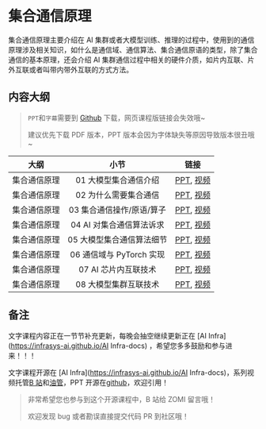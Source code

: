 <!--Copyright © ZOMI 适用于[License](https://github.com/Infrasys-AI/AIInfra)版权许可-->

# 集合通信原理

集合通信原理主要介绍在 AI 集群或者大模型训练、推理的过程中，使用到的通信原理涉及相关知识，如什么是通信域、通信算法、集合通信原语的类型，除了集合通信的基本原理，还会介绍 AI 集群通信过程中相关的硬件介质，如片内互联、片外互联或者叫带内带外互联的方式方法。

## 内容大纲

> `PPT`和`字幕`需要到 [Github](https://github.com/Infrasys-AI/AIInfra) 下载，网页课程版链接会失效哦~
>
> 建议优先下载 PDF 版本，PPT 版本会因为字体缺失等原因导致版本很丑哦~

| 大纲 | 小节 | 链接|
|:--:|:--:|:--:|
| 集合通信原理 | 01 大模型集合通信介绍 | [PPT](./01Introduce.pdf), [视频](https://www.bilibili.com/video/BV1jz421h7CA/) |
| 集合通信原理 | 02 为什么需要集合通信 | [PPT](./02CCOverview.pdf), [视频](https://www.bilibili.com/video/BV18J4m1G7UU) |
| 集合通信原理 | 03 集合通信操作/原语/算子 | [PPT](./03CCPrimtive.pdf), [视频](https://www.bilibili.com/video/BV1gS411K7k5) |
| 集合通信原理 | 04 AI 对集合通信算法诉求 | [PPT](./04CCAlgorithm.pdf), [视频](https://www.bilibili.com/video/BV1g7421d7bN) |
| 集合通信原理 | 05 大模型集合通信算法细节 | [PPT](./04CCAlgorithm.pdf), [视频](https://www.bilibili.com/video/BV1fm421G7KK) |
| 集合通信原理 | 06 通信域与 PyTorch 实现 | [PPT](./05PyTorchCC.pdf), [视频](https://www.bilibili.com/video/BV1VZ421g7jY) |
| 集合通信原理 | 07 AI 芯片内互联技术 | [PPT](./06CCInChip.pdf), [视频](https://www.bilibili.com/video/BV1jy411z7tg) |
| 集合通信原理 | 08 大模型集群互联技术 | [PPT](./07CCCluster.pdf), [视频](https://www.bilibili.com/video/BV1Wz421q7SV) |

## 备注

文字课程内容正在一节节补充更新，每晚会抽空继续更新正在 [AI Infra](https://infrasys-ai.github.io/AI Infra-docs) ，希望您多多鼓励和参与进来！！！

文字课程开源在 [AI Infra](https://infrasys-ai.github.io/AI Infra-docs)，系列视频托管[B 站](https://space.bilibili.com/517221395)和[油管](https://www.youtube.com/@ZOMI666/playlists)，PPT 开源在[github](https://github.com/Infrasys-AI/AIInfra)，欢迎引用！

> 非常希望您也参与到这个开源课程中，B 站给 ZOMI 留言哦！
>
> 欢迎发现 bug 或者勘误直接提交代码 PR 到社区哦！

